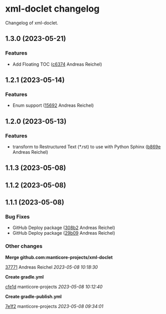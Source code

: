 # xml-doclet changelog

Changelog of xml-doclet.

## 1.3.0 (2023-05-21)

### Features

-  Add Floating TOC ([c6374](https://github.com/vojtechhabarta/xml-doclet/commit/c6374f43a0e978c) Andreas Reichel)  

## 1.2.1 (2023-05-14)

### Features

-  Enum support ([15692](https://github.com/vojtechhabarta/xml-doclet/commit/156929172bf139c) Andreas Reichel)  

## 1.2.0 (2023-05-13)

### Features

-  transform to Restructured Text (*.rst) to use with Python Sphinx ([b869e](https://github.com/vojtechhabarta/xml-doclet/commit/b869e01d1a2ee59) Andreas Reichel)  

## 1.1.3 (2023-05-08)

## 1.1.2 (2023-05-08)

## 1.1.1 (2023-05-08)

### Bug Fixes

-  GitHub Deploy package ([308b2](https://github.com/vojtechhabarta/xml-doclet/commit/308b26cfe9f0bf4) Andreas Reichel)  
-  GitHub Deploy package ([29b09](https://github.com/vojtechhabarta/xml-doclet/commit/29b098d7e772886) Andreas Reichel)  

### Other changes

**Merge github.com:manticore-projects/xml-doclet**


[37771](https://github.com/vojtechhabarta/xml-doclet/commit/37771659bfea413) Andreas Reichel *2023-05-08 10:18:30*

**Create gradle.yml**


[cfe1d](https://github.com/vojtechhabarta/xml-doclet/commit/cfe1ddd8e357888) manticore-projects *2023-05-08 10:12:40*

**Create gradle-publish.yml**


[7e1f2](https://github.com/vojtechhabarta/xml-doclet/commit/7e1f28e462545e9) manticore-projects *2023-05-08 09:34:01*


